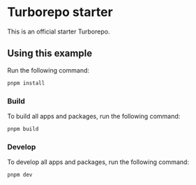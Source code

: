 # Turborepo starter

This is an official starter Turborepo.

## Using this example

Run the following command:

```sh
pnpm install
```

### Build

To build all apps and packages, run the following command:

```sh
pnpm build
```

### Develop

To develop all apps and packages, run the following command:

```sh
pnpm dev
```
